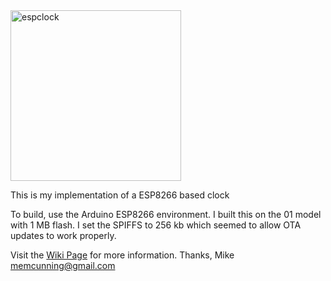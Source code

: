 

<img width="273" alt="espclock" src="https://cloud.githubusercontent.com/assets/26486146/24177219/60beea14-0e77-11e7-9600-91ca7fef7df3.png">

This is my implementation of a ESP8266 based clock

To build, use the Arduino ESP8266 environment.  I built this on the 01 model with 1 MB flash.  I set the SPIFFS to 256 kb which seemed to allow OTA updates to work properly.

Visit the <a href="https://github.com/ntsecrets/espclock/wiki">Wiki Page</a> for more information.
Thanks,
Mike
memcunning@gmail.com
